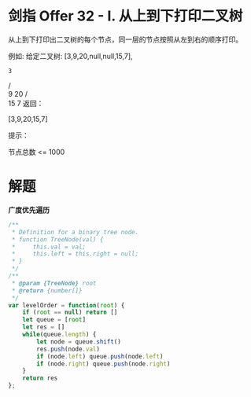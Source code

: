 # 剑指 Offer 32 - I. 从上到下打印二叉树
从上到下打印出二叉树的每个节点，同一层的节点按照从左到右的顺序打印。

 

例如:
给定二叉树: [3,9,20,null,null,15,7],

    3
   / \
  9  20
    /  \
   15   7
返回：

[3,9,20,15,7]
 

提示：

节点总数 <= 1000

# 解题

**广度优先遍历**
```js
/**
 * Definition for a binary tree node.
 * function TreeNode(val) {
 *     this.val = val;
 *     this.left = this.right = null;
 * }
 */
/**
 * @param {TreeNode} root
 * @return {number[]}
 */
var levelOrder = function(root) {
    if (root == null) return []
    let queue = [root]
    let res = []
    while(queue.length) {
        let node = queue.shift()
        res.push(node.val)
        if (node.left) queue.push(node.left)
        if (node.right) queue.push(node.right)
    }
    return res
};
```